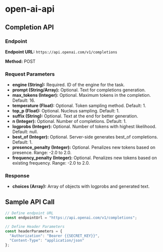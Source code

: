 # open-ai-api

## Completion API

### Endpoint

**Endpoint URL:** `https://api.openai.com/v1/completions`

**Method:** POST

### Request Parameters

- **engine (String):** Required. ID of the engine for the task.
- **prompt (String/Array):** Optional. Text for completions generation.
- **max_tokens (Integer):** Optional. Maximum tokens in the completion. Default: 16.
- **temperature (Float):** Optional. Token sampling method. Default: 1.
- **top_p (Float):** Optional. Nucleus sampling. Default: 1.
- **suffix (String):** Optional. Text at the end for better generation.
- **n (Integer):** Optional. Number of completions. Default: 1.
- **logprobs (Integer):** Optional. Number of tokens with highest likelihood. Default: null.
- **best_of (Integer):** Optional. Server-side generates best_of completions. Default: 1.
- **presence_penalty (Integer):** Optional. Penalizes new tokens based on presence. Range: -2.0 to 2.0.
- **frequency_penalty (Integer):** Optional. Penalizes new tokens based on existing frequency. Range: -2.0 to 2.0.

### Response

- **choices (Array):** Array of objects with logprobs and generated text.

## Sample API Call

```javascript
// Define endpoint URL
const endpointUrl = "https://api.openai.com/v1/completions";

// Define Header Parameters
const headerParameters = {
  "Authorization": "Bearer {{SECRET_KEY}}",
  "Content-Type": "application/json"
};
    